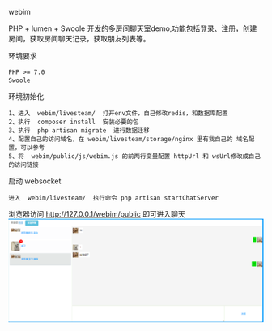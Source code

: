 webim

PHP + lumen + Swoole 开发的多房间聊天室demo,功能包括登录、注册，创建房间，获取房间聊天记录，获取朋友列表等。

 
环境要求

    PHP >= 7.0
    Swoole
    
环境初始化

    1、进入  webim/livesteam/  打开env文件，自己修改redis，和数据库配置
    2、执行  composer install  安装必要的包
    3、执行  php artisan migrate  进行数据迁移
    4、配置自己的访问域名，在 webim/livesteam/storage/nginx 里有我自己的 域名配置，可以参考
    5、将  webim/public/js/webim.js 的前两行变量配置 httpUrl 和 wsUrl修改成自己的访问链接
    
    
       
启动 websocket

    进入  webim/livesteam/  执行命令 php artisan startChatServer


浏览器访问 http://127.0.0.1/webim/public  即可进入聊天
![Image text](https://raw.githubusercontent.com/baijingqi/webim/master/demo.png)


